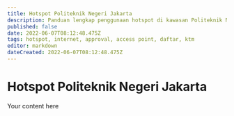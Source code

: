 ```yaml
---
title: Hotspot Politeknik Negeri Jakarta
description: Panduan lengkap penggunaan hotspot di kawasan Politeknik Negeri Jakarta yang dikelola oleh Unit Transformasi Digital.
published: false
date: 2022-06-07T08:12:48.475Z
tags: hotspot, internet, approval, access point, daftar, ktm
editor: markdown
dateCreated: 2022-06-07T08:12:48.475Z
---
```


# Hotspot Politeknik Negeri Jakarta
Your content here